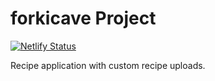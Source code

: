 # forkicave Project

[![Netlify Status](https://api.netlify.com/api/v1/badges/2baf8dd1-d6d6-4c90-bde3-009ac6db9442/deploy-status)](https://app.netlify.com/sites/forkicave/deploys)

Recipe application with custom recipe uploads.
